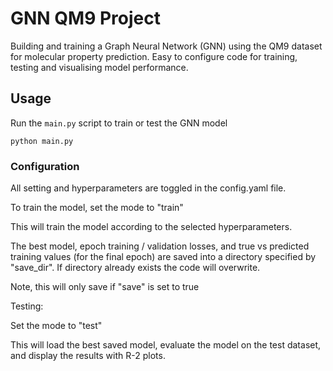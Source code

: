 # GNN QM9 Project

Building and training a Graph Neural Network (GNN) using the QM9 dataset for molecular property prediction. Easy to configure code for training, testing and visualising model performance.

## Usage

Run the `main.py` script to train or test the GNN model

```
python main.py
```

### Configuration

All setting and hyperparameters are toggled in the config.yaml file.

To train the model, set the mode to "train"

This will train the model according to the selected hyperparameters. 

The best model, epoch training / validation losses, and true vs predicted training values (for the final epoch) are saved into a directory specified by "save_dir". If directory already exists the code will overwrite.

Note, this will only save if "save" is set to true

Testing:

Set the mode to "test"

This will load the best saved model, evaluate the model on the test dataset, and display the results with R-2 plots.
